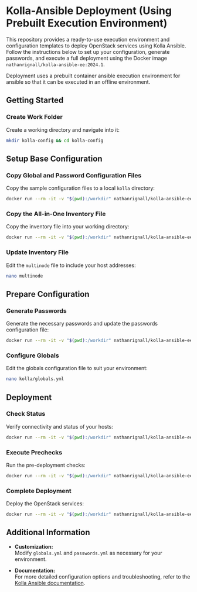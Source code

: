 # Kolla-Ansible Deployment (Using Prebuilt Execution Environment)

This repository provides a ready-to-use execution environment and configuration templates to deploy OpenStack services using Kolla Ansible. Follow the instructions below to set up your configuration, generate passwords, and execute a full deployment using the Docker image `nathanrignall/kolla-ansible-ee:2024.1`.

Deployment uses a prebuilt container ansible execution environment for ansible so that it can be executed in an offline environment.

## Getting Started

### Create Work Folder
Create a working directory and navigate into it:

```bash
mkdir kolla-config && cd kolla-config
```

## Setup Base Configuration

### Copy Global and Password Configuration Files
Copy the sample configuration files to a local `kolla` directory:

```bash
docker run --rm -it -v "$(pwd):/workdir" nathanrignall/kolla-ansible-ee:2024.1 cp /usr/local/share/kolla-ansible/etc_examples/kolla/ /workdir/kolla
```

### Copy the All-in-One Inventory File
Copy the inventory file into your working directory:

```bash
docker run --rm -it -v "$(pwd):/workdir" nathanrignall/kolla-ansible-ee:2024.1 cp /usr/local/share/kolla-ansible/ansible/inventory/multinode /workdir/
```

### Update Inventory File
Edit the `multinode` file to include your host addresses:

```bash
nano multinode
```

## Prepare Configuration

### Generate Passwords
Generate the necessary passwords and update the passwords configuration file:

```bash
docker run --rm -it -v "$(pwd):/workdir" nathanrignall/kolla-ansible-ee:2024.1 kolla-genpwd -p /workdir/kolla/passwords.yml
```

### Configure Globals
Edit the globals configuration file to suit your environment:

```bash
nano kolla/globals.yml
```

## Deployment

### Check Status
Verify connectivity and status of your hosts:

```bash
docker run --rm -it -v "$(pwd):/workdir" nathanrignall/kolla-ansible-ee:2024.1 ansible -i /workdir/multinode all -m ping
```

### Execute Prechecks
Run the pre-deployment checks:

```bash
docker run --rm -it -v "$(pwd):/workdir" nathanrignall/kolla-ansible-ee:2024.1 kolla-ansible prechecks -i /workdir/multinode --configdir /workdir/kolla
```

### Complete Deployment
Deploy the OpenStack services:

```bash
docker run --rm -it -v "$(pwd):/workdir" nathanrignall/kolla-ansible-ee:2024.1 kolla-ansible deploy -i /workdir/multinode --configdir /workdir/kolla
```

## Additional Information

- **Customization:**  
  Modify `globals.yml` and `passwords.yml` as necessary for your environment.
  
- **Documentation:**  
  For more detailed configuration options and troubleshooting, refer to the [Kolla Ansible documentation](https://docs.openstack.org/kolla-ansible/latest/).

